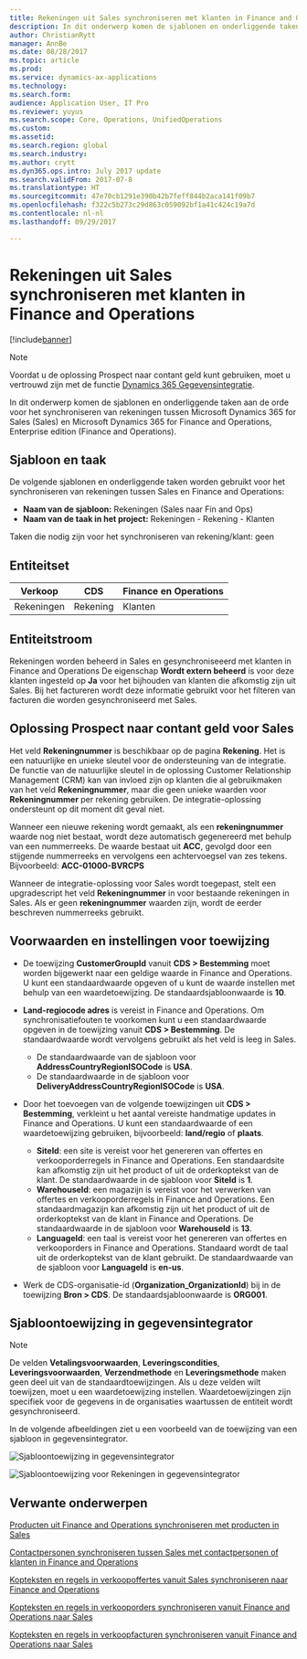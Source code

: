 ```yaml
---
title: Rekeningen uit Sales synchroniseren met klanten in Finance and Operations
description: In dit onderwerp komen de sjablonen en onderliggende taken aan de orde voor het synchroniseren van rekeningen tussen Microsoft Dynamics 365 for Sales en Microsoft Dynamics 365 for Finance and Operations, Enterprise edition.
author: ChristianRytt
manager: AnnBe
ms.date: 08/28/2017
ms.topic: article
ms.prod: 
ms.service: dynamics-ax-applications
ms.technology: 
ms.search.form: 
audience: Application User, IT Pro
ms.reviewer: yuyus
ms.search.scope: Core, Operations, UnifiedOperations
ms.custom: 
ms.assetid: 
ms.search.region: global
ms.search.industry: 
ms.author: crytt
ms.dyn365.ops.intro: July 2017 update
ms.search.validFrom: 2017-07-8
ms.translationtype: HT
ms.sourcegitcommit: 47e70cb1291e390b42b7feff844b2aca141f09b7
ms.openlocfilehash: f322c5b273c29d863c059092bf1a41c424c19a7d
ms.contentlocale: nl-nl
ms.lasthandoff: 09/29/2017

---
```


# <a name="synchronize-accounts-from-sales-to-customers-in-finance-and-operations"></a>Rekeningen uit Sales synchroniseren met klanten in Finance and Operations

[!include[banner](../includes/banner.md)]

> [!NOTE]
> Voordat u de oplossing Prospect naar contant geld kunt gebruiken, moet u vertrouwd zijn met de functie [Dynamics 365 Gegevensintegratie](/common-data-service/entity-reference/dynamics-365-integration). 

In dit onderwerp komen de sjablonen en onderliggende taken aan de orde voor het synchroniseren van rekeningen tussen Microsoft Dynamics 365 for Sales (Sales) en Microsoft Dynamics 365 for Finance and Operations, Enterprise edition (Finance and Operations).

## <a name="template-and-task"></a>Sjabloon en taak

De volgende sjablonen en onderliggende taken worden gebruikt voor het synchroniseren van rekeningen tussen Sales en Finance and Operations:

- **Naam van de sjabloon:** Rekeningen (Sales naar Fin and Ops)
- **Naam van de taak in het project:** Rekeningen - Rekening - Klanten

Taken die nodig zijn voor het synchroniseren van rekening/klant: geen

## <a name="entity-set"></a>Entiteitset

| Verkoop    | CDS     | Finance en Operations |
|----------|---------|------------------------|
| Rekeningen | Rekening | Klanten                  |

## <a name="entity-flow"></a>Entiteitstroom

Rekeningen worden beheerd in Sales en gesynchroniseeerd met klanten in Finance and Operations De eigenschap **Wordt extern beheerd** is voor deze klanten ingesteld op **Ja** voor het bijhouden van klanten die afkomstig zijn uit Sales. Bij het factureren wordt deze informatie gebruikt voor het filteren van facturen die worden gesynchroniseerd met Sales.

## <a name="prospect-to-cash-solution-for-sales"></a>Oplossing Prospect naar contant geld voor Sales

Het veld **Rekeningnummer** is beschikbaar op de pagina **Rekening**. Het is een natuurlijke en unieke sleutel voor de ondersteuning van de integratie. De functie van de natuurlijke sleutel in de oplossing Customer Relationship Management (CRM) kan van invloed zijn op klanten die al gebruikmaken van het veld **Rekeningnummer**, maar die geen unieke waarden voor **Rekeningnummer** per rekening gebruiken. De integratie-oplossing ondersteunt op dit moment dit geval niet.

Wanneer een nieuwe rekening wordt gemaakt, als een **rekeningnummer** waarde nog niet bestaat, wordt deze automatisch gegenereerd met behulp van een nummerreeks. De waarde bestaat uit **ACC**, gevolgd door een stijgende nummerreeks en vervolgens een achtervoegsel van zes tekens. Bijvoorbeeld: **ACC-01000-BVRCPS**

Wanneer de integratie-oplossing voor Sales wordt toegepast, stelt een upgradescript het veld **Rekeningnummer** in voor bestaande rekeningen in Sales. Als er geen **rekeningnummer** waarden zijn, wordt de eerder beschreven nummerreeks gebruikt.

## <a name="preconditions-and-mapping-setup"></a>Voorwaarden en instellingen voor toewijzing

- De toewijzing **CustomerGroupId** vanuit **CDS &gt; Bestemming** moet worden bijgewerkt naar een geldige waarde in Finance and Operations. U kunt een standaardwaarde opgeven of u kunt de waarde instellen met behulp van een waardetoewijzing. De standaardsjabloonwaarde is **10**.
- **Land-regiocode adres** is vereist in Finance and Operations. Om synchronisatiefouten te voorkomen kunt u een standaardwaarde opgeven in de toewijzing vanuit **CDS &gt; Bestemming**. De standaardwaarde wordt vervolgens gebruikt als het veld is leeg in Sales.

    - De standaardwaarde van de sjabloon voor **AddressCountryRegionISOCode** is **USA**.
    - De standaardwaarde in de sjabloon voor **DeliveryAddressCountryRegionISOCode** is **USA**.

- Door het toevoegen van de volgende toewijzingen uit **CDS &gt; Bestemming**, verkleint u het aantal vereiste handmatige updates in Finance and Operations. U kunt een standaardwaarde of een waardetoewijzing gebruiken, bijvoorbeeld: **land/regio** of **plaats**.

    - **SiteId**: een site is vereist voor het genereren van offertes en verkooporderregels in Finance and Operations. Een standaardsite kan afkomstig zijn uit het product of uit de orderkoptekst van de klant. De standaardwaarde in de sjabloon voor **SiteId** is **1**.
    - **WarehouseId**: een magazijn is vereist voor het verwerken van offertes en verkooporderregels in Finance and Operations. Een standaardmagazijn kan afkomstig zijn uit het product of uit de orderkoptekst van de klant in Finance and Operations. De standaardwaarde in de sjabloon voor **WarehouseId** is **13**.
    - **LanguageId**: een taal is vereist voor het genereren van offertes en verkooporders in Finance and Operations. Standaard wordt de taal uit de orderkoptekst van de klant gebruikt. De standaardwaarde van de sjabloon voor **LanguageId** is **en-us**.

- Werk de CDS-organisatie-id (**Organization_OrganizationId**) bij in de toewijzing **Bron &gt; CDS**. De standaardsjabloonwaarde is **ORG001**.

## <a name="template-mapping-in-data-integrator"></a>Sjabloontoewijzing in gegevensintegrator

> [!NOTE]
> De velden **Vetalingsvoorwaarden**, **Leveringscondities**, **Leveringsvoorwaarden**, **Verzendmethode** en **Leveringsmethode** maken geen deel uit van de standaardtoewijzingen. Als u deze velden wilt toewijzen, moet u een waardetoewijzing instellen. Waardetoewijzingen zijn specifiek voor de gegevens in de organisaties waartussen de entiteit wordt gesynchroniseerd.

In de volgende afbeeldingen ziet u een voorbeeld van de toewijzing van een sjabloon in gegevensintegrator.

![Sjabloontoewijzing in gegevensintegrator](./media/accounts-template-mapping-data-integrator-1.png)

![Sjabloontoewijzing voor Rekeningen in gegevensintegrator](./media/accounts-template-mapping-data-integrator-2.png)

## <a name="related-topics"></a>Verwante onderwerpen

[Producten uit Finance and Operations synchroniseren met producten in Sales](products-template-mapping.md)

[Contactpersonen synchroniseren tussen Sales met contactpersonen of klanten in Finance and Operations](contacts-template-mapping.md)

[Kopteksten en regels in verkoopoffertes vanuit Sales synchroniseren naar Finance and Operations](sales-quotation-template-mapping.md)

[Kopteksten en regels in verkooporders synchroniseren vanuit Finance and Operations naar Sales](sales-order-template-mapping.md)

[Kopteksten en regels in verkoopfacturen synchroniseren vanuit Finance and Operations naar Sales](sales-invoice-template-mapping.md)




